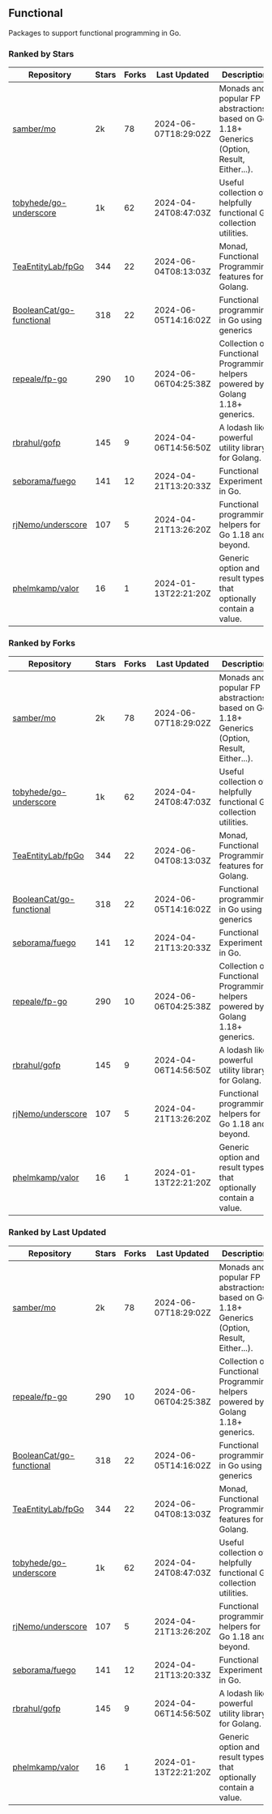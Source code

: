 ## Functional

Packages to support functional programming in Go.

### Ranked by Stars

| Repository | Stars | Forks | Last Updated | Description | 
|------------|-------|-------|--------------|-------------|
| [samber/mo](https://github.com/samber/mo) | 2k | 78 | 2024-06-07T18:29:02Z |  Monads and popular FP abstractions, based on Go 1.18+ Generics (Option, Result, Either...). |
| [tobyhede/go-underscore](https://github.com/tobyhede/go-underscore) | 1k | 62 | 2024-04-24T08:47:03Z |  Useful collection of helpfully functional Go collection utilities. |
| [TeaEntityLab/fpGo](https://github.com/TeaEntityLab/fpGo) | 344 | 22 | 2024-06-04T08:13:03Z |  Monad, Functional Programming features for Golang. |
| [BooleanCat/go-functional](https://github.com/BooleanCat/go-functional) | 318 | 22 | 2024-06-05T14:16:02Z |  Functional programming in Go using generics |
| [repeale/fp-go](https://github.com/repeale/fp-go) | 290 | 10 | 2024-06-06T04:25:38Z |  Collection of Functional Programming helpers powered by Golang 1.18+ generics. |
| [rbrahul/gofp](https://github.com/rbrahul/gofp) | 145 | 9 | 2024-04-06T14:56:50Z |  A lodash like powerful utility library for Golang. |
| [seborama/fuego](https://github.com/seborama/fuego) | 141 | 12 | 2024-04-21T13:20:33Z |  Functional Experiment in Go. |
| [rjNemo/underscore](https://github.com/rjNemo/underscore) | 107 | 5 | 2024-04-21T13:26:20Z |  Functional programming helpers for Go 1.18 and beyond. |
| [phelmkamp/valor](https://github.com/phelmkamp/valor) | 16 | 1 | 2024-01-13T22:21:20Z |  Generic option and result types that optionally contain a value. |

### Ranked by Forks

| Repository | Stars | Forks | Last Updated | Description | 
|------------|-------|-------|--------------|-------------|
| [samber/mo](https://github.com/samber/mo) | 2k | 78 | 2024-06-07T18:29:02Z |  Monads and popular FP abstractions, based on Go 1.18+ Generics (Option, Result, Either...). |
| [tobyhede/go-underscore](https://github.com/tobyhede/go-underscore) | 1k | 62 | 2024-04-24T08:47:03Z |  Useful collection of helpfully functional Go collection utilities. |
| [TeaEntityLab/fpGo](https://github.com/TeaEntityLab/fpGo) | 344 | 22 | 2024-06-04T08:13:03Z |  Monad, Functional Programming features for Golang. |
| [BooleanCat/go-functional](https://github.com/BooleanCat/go-functional) | 318 | 22 | 2024-06-05T14:16:02Z |  Functional programming in Go using generics |
| [seborama/fuego](https://github.com/seborama/fuego) | 141 | 12 | 2024-04-21T13:20:33Z |  Functional Experiment in Go. |
| [repeale/fp-go](https://github.com/repeale/fp-go) | 290 | 10 | 2024-06-06T04:25:38Z |  Collection of Functional Programming helpers powered by Golang 1.18+ generics. |
| [rbrahul/gofp](https://github.com/rbrahul/gofp) | 145 | 9 | 2024-04-06T14:56:50Z |  A lodash like powerful utility library for Golang. |
| [rjNemo/underscore](https://github.com/rjNemo/underscore) | 107 | 5 | 2024-04-21T13:26:20Z |  Functional programming helpers for Go 1.18 and beyond. |
| [phelmkamp/valor](https://github.com/phelmkamp/valor) | 16 | 1 | 2024-01-13T22:21:20Z |  Generic option and result types that optionally contain a value. |

### Ranked by Last Updated

| Repository | Stars | Forks | Last Updated | Description | 
|------------|-------|-------|--------------|-------------|
| [samber/mo](https://github.com/samber/mo) | 2k | 78 | 2024-06-07T18:29:02Z |  Monads and popular FP abstractions, based on Go 1.18+ Generics (Option, Result, Either...). |
| [repeale/fp-go](https://github.com/repeale/fp-go) | 290 | 10 | 2024-06-06T04:25:38Z |  Collection of Functional Programming helpers powered by Golang 1.18+ generics. |
| [BooleanCat/go-functional](https://github.com/BooleanCat/go-functional) | 318 | 22 | 2024-06-05T14:16:02Z |  Functional programming in Go using generics |
| [TeaEntityLab/fpGo](https://github.com/TeaEntityLab/fpGo) | 344 | 22 | 2024-06-04T08:13:03Z |  Monad, Functional Programming features for Golang. |
| [tobyhede/go-underscore](https://github.com/tobyhede/go-underscore) | 1k | 62 | 2024-04-24T08:47:03Z |  Useful collection of helpfully functional Go collection utilities. |
| [rjNemo/underscore](https://github.com/rjNemo/underscore) | 107 | 5 | 2024-04-21T13:26:20Z |  Functional programming helpers for Go 1.18 and beyond. |
| [seborama/fuego](https://github.com/seborama/fuego) | 141 | 12 | 2024-04-21T13:20:33Z |  Functional Experiment in Go. |
| [rbrahul/gofp](https://github.com/rbrahul/gofp) | 145 | 9 | 2024-04-06T14:56:50Z |  A lodash like powerful utility library for Golang. |
| [phelmkamp/valor](https://github.com/phelmkamp/valor) | 16 | 1 | 2024-01-13T22:21:20Z |  Generic option and result types that optionally contain a value. |

